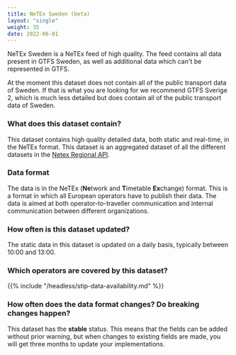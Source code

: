 ```yaml
---
title: NeTEx Sweden (beta)
layout: "single"
weight: 35
date: 2022-06-01
---
```


NeTEx Sweden is a NeTEx feed of high quality. The feed contains all data present in GTFS Sweden, as 
well as additional data which can't be represented in GTFS.

At the moment this dataset does not contain all of the public transport data of Sweden. 
If that is what you are looking for we recommend GTFS Sverige 2, which is much less detailed but does contain all of the public transport data of Sweden.

### What does this dataset contain?

This dataset contains high quality detailed data, both static and real-time, in the NeTEx format.
This dataset is an aggregated dataset of all the different datasets in the [Netex Regional API](/api/trafiklab-apis/netex-regional/).

### Data format

The data is in the NeTEx (**Ne**twork and **T**imetable **Ex**change) format. This is a format in which all European
operators have to publish their data. The data is aimed at both operator-to-traveller communication and internal
communication between different organizations.

### How often is this dataset updated?

The static data in this dataset is updated on a daily basis, typically between 10:00 and 13:00.

### Which operators are covered by this dataset?

{{% include "/headless/stip-data-availability.md" %}}

### How often does the data format changes? Do breaking changes happen?

This dataset has the **stable** status. This means that the fields can be added without prior warning, but when changes
to existing fields are made, you will get three months to update your implementations.
